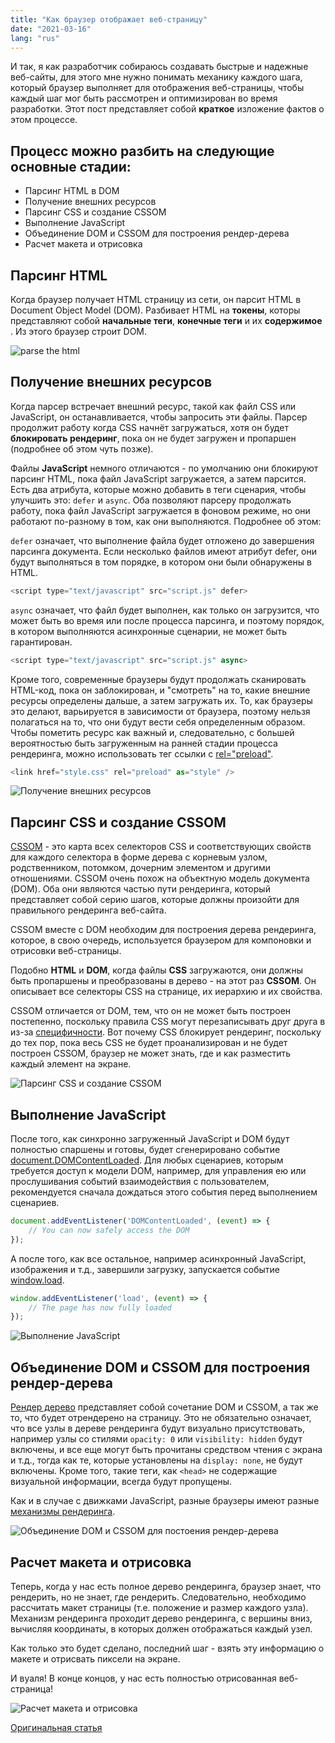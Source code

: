 ```yaml
---
title: "Как браузер отображает веб-страницу"
date: "2021-03-16"
lang: "rus"
---
```


И так, я как разработчик собираюсь создавать быстрые и надежные веб-сайты, для этого мне нужно понимать механику каждого шага, который браузер выполняет для отображения веб-страницы, чтобы каждый шаг мог быть рассмотрен и оптимизирован во время разработки. Этот пост представляет собой **краткое** изложение фактов о этом процессе.

## Процесс можно разбить на следующие основные стадии:

- Парсинг HTML в DOM
- Получение внешних ресурсов
- Парсинг CSS и создание CSSOM
- Выполнение JavaScript
- Объединение DOM и CSSOM для построения рендер-дерева
- Расчет макета и отрисовка

## Парсинг HTML

Когда браузер получает HTML страницу из сети, он парсит HTML в Document Object Model (DOM).
Разбивает HTML на **токены**, которы представляют собой **начальные теги**, **конечные теги** и их **содержимое** . Из этого браузер строит DOM.

![parse the html](https://cloud.cdroma.ru/upload/2900d46cf4572086bb3a71a2004f4bc81603967819483.png)

## Получение внешних ресурсов

Когда парсер встречает внешний ресурс, такой как файл CSS или JavaScript, он останавливается, чтобы запросить эти файлы. Парсер продолжит работу когда CSS начнёт загружаться, хотя он будет **блокировать рендеринг**, пока он не будет загружен и пропаршен (подробнее об этом чуть позже).

Файлы **JavaScript** немного отличаются - по умолчанию они блокируют парсинг HTML, пока файл JavaScript загружается, а затем парсится. Есть два атрибута, которые можно добавить в теги сценария, чтобы улучшить это: `defer` и `async`. Оба позволяют парсеру продолжать работу, пока файл JavaScript загружается в фоновом режиме, но они работают по-разному в том, как они выполняются. Подробнее об этом:

`defer` означает, что выполнение файла будет отложено до завершения парсинга документа. Если несколько файлов имеют атрибут defer, они будут выполняться в том порядке, в котором они были обнаружены в HTML.

```javascript
<script type="text/javascript" src="script.js" defer>
```

`async` означает, что файл будет выполнен, как только он загрузится, что может быть во время или после процесса парсинга, и поэтому порядок, в котором выполняются асинхронные сценарии, не может быть гарантирован.

```javascript
<script type="text/javascript" src="script.js" async>
```

Кроме того, современные браузеры будут продолжать сканировать HTML-код, пока он заблокирован, и "смотреть" на то, какие внешние ресурсы определены дальше, а затем загружать их. То, как браузеры это делают, варьируется в зависимости от браузера, поэтому нельзя полагаться на то, что они будут вести себя определенным образом. Чтобы пометить ресурс как важный и, следовательно, с большей вероятностью быть загруженным на ранней стадии процесса рендеринга, можно использовать тег ссылки с [rel="preload"](https://developer.mozilla.org/ru/docs/Web/HTML/Preloading_content).

```javascript
<link href="style.css" rel="preload" as="style" />
```

![Получение внешних ресурсов](https://cloud.cdroma.ru/upload/de89cbe7244a704261ec4bd7d8a5bd131603969108205.png)

## Парсинг CSS и создание CSSOM

[CSSOM](https://developer.mozilla.org/en-US/docs/Glossary/CSSOM) - это карта всех селекторов CSS и соответствующих свойств для каждого селектора в форме дерева с корневым узлом, родственником, потомком, дочерним элементом и другими отношениями. CSSOM очень похож на объектную модель документа (DOM). Оба они являются частью пути рендеринга, который представляет собой серию шагов, которые должны произойти для правильного рендеринга веб-сайта.

CSSOM вместе с DOM необходим для построения дерева рендеринга, которое, в свою очередь, используется браузером для компоновки и отрисовки веб-страницы.

Подобно **HTML** и **DOM**, когда файлы **CSS** загружаются, они должны быть пропаршены и преобразованы в дерево - на этот раз **CSSOM**. Он описывает все селекторы CSS на странице, их иерархию и их свойства.

CSSOM отличается от DOM, тем, что он не может быть построен постепенно, поскольку правила CSS могут перезаписывать друг друга в из-за [специфичности](https://developer.mozilla.org/ru/docs/Web/CSS/Specificity). Вот почему CSS блокирует рендеринг, поскольку до тех пор, пока весь CSS не будет проанализирован и не будет построен CSSOM, браузер не может знать, где и как разместить каждый элемент на экране.

![Парсинг CSS и создание CSSOM](https://cloud.cdroma.ru/upload/e40b18af0d79d7d86179c457aa28005a1603970058277.jpeg)

## Выполнение JavaScript

После того, как синхронно загруженный JavaScript и DOM будут полностью спаршены и готовы, будет сгенерировано событие [document.DOMContentLoaded](https://developer.mozilla.org/ru/docs/Web/API/Document/DOMContentLoaded_event). Для любых сценариев, которым требуется доступ к модели DOM, например, для управления ею или прослушивания событий взаимодействия с пользователем, рекомендуется сначала дождаться этого события перед выполнением сценариев.

```javascript
document.addEventListener('DOMContentLoaded', (event) => {
    // You can now safely access the DOM
});
```

А после того, как все остальное, например асинхронный JavaScript, изображения и т.д., завершили загрузку, запускается событие [window.load](https://developer.mozilla.org/ru/docs/Web/Events/load).

```javascript
window.addEventListener('load', (event) => {
    // The page has now fully loaded
});
```

![Выполнение JavaScript](https://cloud.cdroma.ru/upload/89913c1fdfbfb97c923543839a4ebe9c1603970486086.png)

## Объединение DOM и CSSOM для построения рендер-дерева

[Рендер дерево](https://developers.google.com/web/fundamentals/performance/critical-rendering-path/render-tree-construction) представляет собой сочетание DOM и CSSOM, а так же то, что будет отрендерено на страницу. Это не обязательно означает, что все узлы в дереве рендеринга будут визуально присутствовать, например узлы со стилями `opacity: 0` или `visibility: hidden` будут включены, и все еще могут быть прочитаны средством чтения с экрана и т.д., тогда как те, которые установлены на `display: none`, не будут включены. Кроме того, такие теги, как `<head>` не содержащие визуальной информации, всегда будут пропущены.

Как и в случае с движками JavaScript, разные браузеры имеют разные [механизмы рендеринга](https://en.wikipedia.org/wiki/Comparison_of_browser_engines).

![Объединение DOM и CSSOM для постоения рендер-дерева](https://cloud.cdroma.ru/upload/1211290eccd89fc9d039a0787e5628bd1603970868819.png)

## Расчет макета и отрисовка

Теперь, когда у нас есть полное дерево рендеринга, браузер знает, что рендерить, но не знает, где рендерить. Следовательно, необходимо рассчитать макет страницы (т.е. положение и размер каждого узла). Механизм рендеринга проходит дерево рендеринга, с вершины вниз, вычисляя координаты, в которых должен отображаться каждый узел.

Как только это будет сделано, последний шаг - взять эту информацию о макете и отрисвать пиксели на экране.

И вуаля! В конце концов, у нас есть полностью отрисованная веб-страница!

![Расчет макета и отрисовка](https://cloud.cdroma.ru/upload/92b92971efe1e76b06f45518935c281f1603971427741.png)

[Оригинальная статья](https://dev.to/jstarmx/how-the-browser-renders-a-web-page-1ahc?utm_source=digest_mailer&utm_medium=email&utm_campaign=digest_email)
